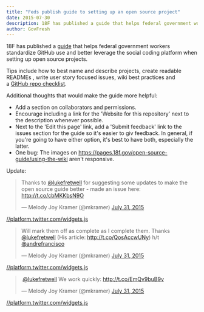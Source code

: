 ```yaml
---
title: "Feds publish guide to setting up an open source project"
date: 2015-07-30
description: 18F has published a guide that helps federal government workers standardize GitHub use and better leverage the social coding platform when setting up open source projects.
author: GovFresh
---
```




18F has published a <a href="https://pages.18f.gov/open-source-guide/">guide</a> that helps federal government workers standardize GitHub use and better leverage the social coding platform when setting up open source projects.

Tips include how to best name and describe projects, create readable READMEs , write user story focused issues, wiki best practices and a <a href="https://pages.18f.gov/open-source-guide/github-repo-checklist/">GitHub repo checklist</a>.

Additional thoughts that would make the guide more helpful:
<ul>
	<li>Add a section on collaborators and permissions.</li>
	<li>Encourage including a link for the 'Website for this repository' next to the description whenever possible.</li>
	<li>Next to the 'Edit this page' link, add a 'Submit feedback' link to the issues section for the guide so it's easier to giv feedback. In general, if you're going to have either option, it's best to have both, especially the latter.</li>
	<li>One bug: The images on <a href="https://pages.18f.gov/open-source-guide/using-the-wiki">https://pages.18f.gov/open-source-guide/using-the-wiki</a> aren't responsive.</li>
</ul>

Update:

<blockquote class="twitter-tweet"><p lang="en" dir="ltr">Thanks to <a href="https://twitter.com/lukefretwell">@lukefretwell</a> for suggesting some updates to make the open source guide better - made an issue here: <a href="http://t.co/cbMKKbsN9O">http://t.co/cbMKKbsN9O</a></p>&mdash; Melody Joy Kramer (@mkramer) <a href="https://twitter.com/mkramer/status/627119349409673216">July 31, 2015</a></blockquote>
<a href="//platform.twitter.com/widgets.js">//platform.twitter.com/widgets.js</a>

<blockquote class="twitter-tweet"><p lang="en" dir="ltr">Will mark them off as complete as I complete them. Thanks <a href="https://twitter.com/lukefretwell">@lukefretwell</a> (His article: <a href="http://t.co/QosAccwUNy">http://t.co/QosAccwUNy</a>) h/t <a href="https://twitter.com/andrefrancisco">@andrefrancisco</a></p>&mdash; Melody Joy Kramer (@mkramer) <a href="https://twitter.com/mkramer/status/627119465218580480">July 31, 2015</a></blockquote>
<a href="//platform.twitter.com/widgets.js">//platform.twitter.com/widgets.js</a>

<blockquote class="twitter-tweet"><p lang="en" dir="ltr">.<a href="https://twitter.com/lukefretwell">@lukefretwell</a> We work quickly: <a href="http://t.co/EmQv9buB9v">http://t.co/EmQv9buB9v</a></p>&mdash; Melody Joy Kramer (@mkramer) <a href="https://twitter.com/mkramer/status/627120604215427072">July 31, 2015</a></blockquote>
<a href="//platform.twitter.com/widgets.js">//platform.twitter.com/widgets.js</a>
